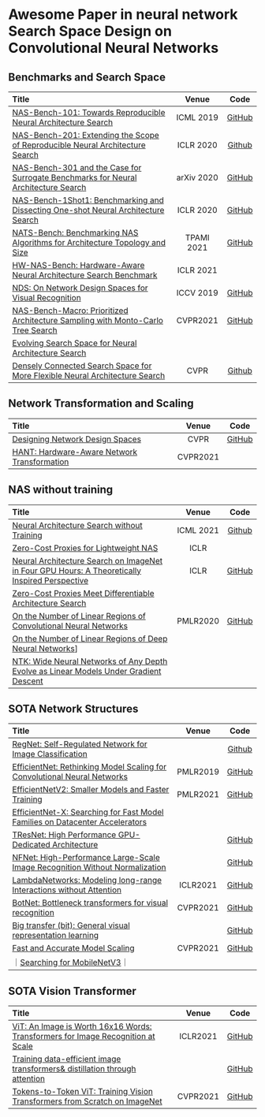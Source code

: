 # Awesome Paper in neural network Search Space Design on Convolutional Neural Networks

## Benchmarks and Search Space
| Title | Venue | Code |
|:--------|:--------:|:--------:|
| [NAS-Bench-101: Towards Reproducible Neural Architecture Search](https://arxiv.org/pdf/1902.09635.pdf) | ICML 2019 | [GitHub](https://github.com/google-research/nasbench) |
| [NAS-Bench-201: Extending the Scope of Reproducible Neural Architecture Search](https://openreview.net/forum?id=HJxyZkBKDr) | ICLR 2020 | [Github](https://github.com/D-X-Y/NAS-Bench-201) |
| [NAS-Bench-301 and the Case for Surrogate Benchmarks for Neural Architecture Search](https://arxiv.org/abs/2008.09777) | arXiv 2020 | [GitHub](https://github.com/automl/nasbench301) |
| [NAS-Bench-1Shot1: Benchmarking and Dissecting One-shot Neural Architecture Search](https://arxiv.org/abs/2001.10422) | ICLR 2020 | [GitHub](https://github.com/automl/nasbench-1shot1) |
| [NATS-Bench: Benchmarking NAS Algorithms for Architecture Topology and Size](https://arxiv.org/abs/2009.00437) | TPAMI 2021 | [GitHub](https://github.com/D-X-Y/NATS-Bench)
| [HW-NAS-Bench: Hardware-Aware Neural Architecture Search Benchmark](https://openreview.net/pdf?id=_0kaDkv3dVf) | ICLR 2021 |  |
| [NDS: On Network Design Spaces for Visual Recognition](https://arxiv.org/pdf/1905.13214v1.pdf)|ICCV 2019| [GitHub](https://github.com/facebookresearch/nds)|
| [NAS-Bench-Macro: Prioritized Architecture Sampling with Monto-Carlo Tree Search](https://arxiv.org/abs/2103.11922)|CVPR2021|[GitHub](https://github.com/xiusu/NAS-Bench-Macro)|
|[Evolving Search Space for Neural Architecture Search](https://arxiv.org/pdf/2011.10904.pdf)|||
| [Densely Connected Search Space for More Flexible Neural Architecture Search](https://arxiv.org/abs/1906.09607) | CVPR | [Github](https://github.com/JaminFong/DenseNAS) |

## Network Transformation and Scaling
| Title | Venue | Code |
|:--------|:--------:|:--------:|
| [Designing Network Design Spaces](https://arxiv.org/pdf/2003.13678.pdf) | CVPR  | [GitHub](https://github.com/facebookresearch/pycls) |
| [HANT: Hardware-Aware Network Transformation](https://arxiv.org/pdf/2107.10624v1.pdf) | CVPR2021  | |


## NAS without training
| Title | Venue | Code |
|:--------|:--------:|:--------:|
| [Neural Architecture Search without Training](https://arxiv.org/abs/2006.04647v3) | ICML 2021 | [Github](https://github.com/BayesWatch/nas-without-training) |
| [Zero-Cost Proxies for Lightweight NAS](https://openreview.net/pdf?id=0cmMMy8J5q) | ICLR | |
| [Neural Architecture Search on ImageNet in Four GPU Hours: A Theoretically Inspired Perspective](https://openreview.net/forum?id=Cnon5ezMHtu) | ICLR  | [GitHub](https://github.com/VITA-Group/TENAS) |
|[Zero-Cost Proxies Meet Differentiable Architecture Search](https://arxiv.org/pdf/2106.06799v1.pdf)|||
|[On the Number of Linear Regions of Convolutional Neural Networks](https://arxiv.org/pdf/2006.00978.pdf)| PMLR2020| [GitHub](https://github.com/huangleiBuaa/LRCount-CNN)|
|[On the Number of Linear Regions of Deep Neural Networks](https://arxiv.org/pdf/1402.1869.pdf)]|||
|[NTK: Wide Neural Networks of Any Depth Evolve as Linear Models Under Gradient Descent](https://arxiv.org/pdf/1902.06720v4.pdf)|||

## SOTA Network Structures
| Title | Venue | Code |
|:--------|:--------:|:--------:|
| [RegNet: Self-Regulated Network for Image Classification](https://arxiv.org/pdf/2101.00590v1.pdf) || [Github](https://github.com/BayesWatch/nas-without-training) |
| [EfficientNet: Rethinking Model Scaling for Convolutional Neural Networks](https://arxiv.org/pdf/1905.11946.pdf)|PMLR2019|[GitHub](https://arxiv.org/pdf/1905.11946.pdf)|
| [EfficientNetV2: Smaller Models and Faster Training](https://arxiv.org/pdf/2104.00298.pdf)| PMLR2021| [GitHub](https://arxiv.org/pdf/2104.00298.pdf)|
| [EfficientNet-X: Searching for Fast Model Families on Datacenter Accelerators](https://arxiv.org/pdf/2102.05610v1.pdf)|||
| [TResNet: High Performance GPU-Dedicated Architecture](https://arxiv.org/pdf/2003.13630.pdf)||[GitHub](https://arxiv.org/pdf/2003.13630.pdf)|
| [NFNet: High-Performance Large-Scale Image Recognition Without Normalization](https://arxiv.org/pdf/2102.06171v1.pdf)| |[GitHub](https://github.com/deepmind/deepmind-research/tree/master/nfnets)|
| [LambdaNetworks: Modeling long-range Interactions without Attention](https://arxiv.org/pdf/2102.08602v1.pdf)|ICLR2021|[GitHub](https://github.com/d-li14/lambda.pytorch)|
| [BotNet:  Bottleneck transformers for visual recognition](https://arxiv.org/pdf/2101.11605v1.pdf)|CVPR2021|[GitHub](https://github.com/leaderj1001/BottleneckTransformers)|
| [Big transfer (bit): General visual representation learning](https://arxiv.org/pdf/1912.11370v3.pdf)||[GitHub](https://github.com/google-research/big_transfer)|
| [Fast and Accurate Model Scaling](https://arxiv.org/pdf/2103.06877v1.pdf)|CVPR2021|[GitHub](https://github.com/facebookresearch/pycls)|
｜[Searching for MobileNetV3](https://arxiv.org/pdf/1905.02244v5.pdf)｜||
## SOTA Vision Transformer
| Title | Venue | Code |
|:--------|:--------:|:--------:|
| [ViT: An Image is Worth 16x16 Words: Transformers for Image Recognition at Scale](https://openreview.net/forum?id=YicbFdNTTy)|ICLR2021|[GitHub](https://github.com/gupta-abhay/ViT)|
| [Training data-efficient image transformers& distillation through attention](https://arxiv.org/pdf/2012.12877.pdf)||[GitHub](https://github.com/facebookresearch/deit)|
| [Tokens-to-Token ViT: Training Vision Transformers from Scratch on ImageNet](https://arxiv.org/pdf/2101.11986v2.pdf)|CVPR2021|[GitHub](https://github.com/yitu-opensource/T2T-ViT)|



